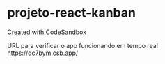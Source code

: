 # projeto-react-kanban
Created with CodeSandbox

URL para verificar o app funcionando em tempo real https://qc7bym.csb.app/
